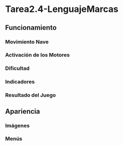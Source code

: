 # Tarea2.4-LenguajeMarcas
## Funcionamiento
### Movimiento Nave
### Activación de los Motores
### Dificultad
### Indicadores
### Resultado del Juego
## Apariencia
### Imágenes
### Menús
